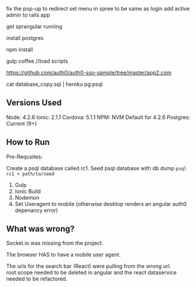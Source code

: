 fix the pop-up to redirect
set menu in spree to be same as login
add active admin to rails app

get sprangular running

install postgres

npm install

gulp coffee    //load scripts

https://github.com/auth0/auth0-sso-sample/tree/master/app2.com

cat database_copy.sql | heroku pg:psql



## Versions Used

Node: 4.2.6
Ionic: 2.1.1
Cordova: 5.1.1
NPM: NVM Default for 4.2.6
Postgres: Current (9+)

## How to Run 

Pre-Requsites: 

Create a psql database called rc1. 
Seed psql database with db dump `psql rc1 < path/to/seed`

1) Gulp
2) Ionic Build
3) Nodemon
4) Set Useragent to mobile (otherwise desktop renders an angular auth0 depenancy error)

## What was wrong? 

Socket.io was missing from the project. 

The browser HAS to have a mobile user agent. 

The urls for the search bar (React) were pulling from the wrong url. root.scope needed to be deleted in angular and the react dataservice needed to be refactored.   


